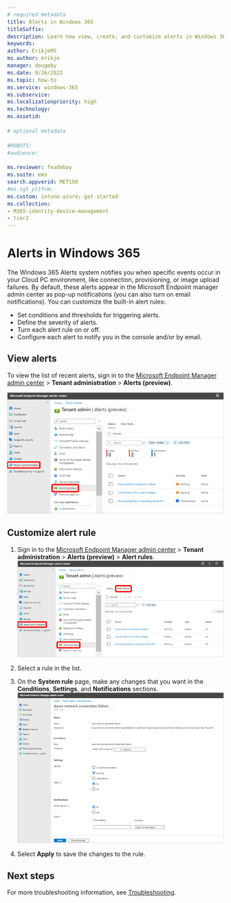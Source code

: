 ```yaml
---
# required metadata
title: Alerts in Windows 365
titleSuffix:
description: Learn how view, create, and customize alerts in Windows 365.
keywords:
author: ErikjeMS  
ms.author: erikje
manager: dougeby
ms.date: 9/26/2022
ms.topic: how-to
ms.service: windows-365
ms.subservice:
ms.localizationpriority: high
ms.technology:
ms.assetid: 

# optional metadata

#ROBOTS:
#audience:

ms.reviewer: feadebay
ms.suite: ems
search.appverid: MET150
#ms.tgt_pltfrm:
ms.custom: intune-azure; get-started
ms.collection:
- M365-identity-device-management
- tier2
---
```


# Alerts in Windows 365

The Windows 365 Alerts system notifies you when specific events occur in your Cloud PC environment, like connection, provisioning, or image upload failures. By default, these alerts appear in the Microsoft Endpoint manager admin center as pop-up notifications (you can also turn on email notifications). You can customize the built-in alert rules:

- Set conditions and thresholds for triggering alerts.
- Define the severity of alerts.
- Turn each alert rule on or off.
- Configure each alert to notify you in the console and/or by email.

## View alerts

To view the list of recent alerts, sign in to the [Microsoft Endpoint Manager admin center](https://go.microsoft.com/fwlink/?linkid=2109431) > **Tenant administration** > **Alerts (preview)**.

![Screenshot of view alerts](./media/alerts/view-alerts.png)

## Customize alert rule

1. Sign in to the [Microsoft Endpoint Manager admin center](https://go.microsoft.com/fwlink/?linkid=2109431) > **Tenant administration** > **Alerts (preview)** > **Alert rules**.
    ![Screenshot of view alert rules.](./media/alerts/view-alert-rules.png)

2. Select a rule in the list.
3. On the **System rule** page, make any changes that you want in the **Conditions**, **Settings**, and **Notifications** sections.
    ![Screenshot of system rule.](./media/alerts/system-rule.png)
4. Select **Apply** to save the changes to the rule.

<!-- ########################## -->
## Next steps

For more troubleshooting information, see [Troubleshooting](troubleshooting.md).

